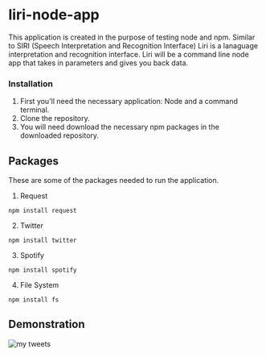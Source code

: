 # liri-node-app

This application is created in the purpose of testing node and npm. Similar to SIRI (Speech Interpretation and Recognition Interface) Liri is a lanaguage interpretation and recognition interface. Liri will be a command line node app that takes in parameters and gives you back data. 

### Installation

1. First you'll need the necessary application: Node and a command terminal. 
2. Clone the repository.
3. You will need download the necessary npm packages in the downloaded repository. 


## Packages
These are some of the packages needed to run the application.

1. Request

```npm install request```

2. Twitter

```npm install twitter```

3. Spotify

```npm install spotify```

4. File System

```npm install fs```


## Demonstration 

![my tweets](gifs/node-my-tweet.gif)
